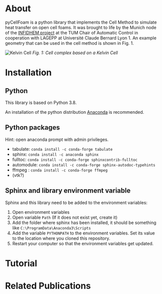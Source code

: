 # About

pyCellFoam is a python library that implements the Cell Method  to simulate heat transfer on open cell foams. It was brought to life by the Munich node of the [INFIDHEM project](https://www.mw.tum.de/rt/emc/interconnected-systems-infidhem/) at the TUM Chair of Automatic Control in cooperation with LAGEPP at Université Claude Bernard Lyon 1. An example geometry that can be used in the cell method is shown in Fig. 1.

![Kelvin Cell](img/kelvin.png)
*Fig. 1: Cell complex based on a Kelvin Cell*

# Installation

## Python

This library is based on Python 3.8.

An installation of the python distribution [Anaconda](https://anaconda.org/) is recommended.

## Python packages

Hint: open anaconda prompt  with admin privileges.

* tabulate: `conda install -c conda-forge tabulate`
* sphinx: `conda install -c anaconda sphinx`
* fulltoc: `conda install -c conda-forge sphinxcontrib-fulltoc`
* automodule: `conda install -c conda-forge sphinx-autodoc-typehints`
* ffmpeg : `conda install -c conda-forge ffmpeg`
* (vtk?)

## Sphinx and library environment variable

Sphinx and this library need to be added to the environment variables:

1. Open environment variables
2. Open variable `Path` (If it does not exist yet, create it)
3. Add the folder where sphinx has been installed, it should be something like `C:\ProgramData\Anaconda3\Scripts`
4. Add the variable `PYTHONPATH`  to the environment variables. Set its value to the location where you cloned this repository.
5. Restart your computer so that the environment variables get updated.

# Tutorial

# Related Publications
